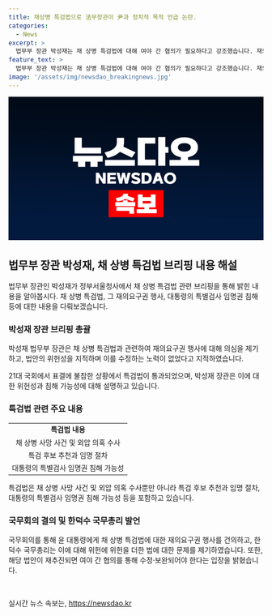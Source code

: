 ```yaml
---
title: 채상병 특검법으로 法무장관이 尹과 정치적 목적 언급 논란.
categories:
  - News
excerpt: >
  법무부 장관 박성재는 채 상병 특검법에 대해 여야 간 협의가 필요하다고 강조했습니다. 재의를 거듭하는 법안은 위헌성이 있음에도 수정되지 않고 반복적으로 의결된 것으로 지적했으며, 헌법의 삼권분립 원칙을 위반하고 공정성을 훼손할 우려가 있다고 밝혔습니다. 또한, 대통령의 특별검사 임명권을 침해하고 인권침해 우려가 있다는 것을 강조했습니다. 법무부는 국무회의를 열어 윤 대통령에 대해 재의요구권 행사를 건의했으며, 이에 대한 윤 대통령의 전자결재 방식으로 응답할 것으로 보인다고 전했습니다.
feature_text: >
  법무부 장관 박성재는 채 상병 특검법에 대해 여야 간 협의가 필요하다고 강조했습니다. 재의를 거듭하는 법안은 위헌성이 있음에도 수정되지 않고 반복적으로 의결된 것으로 지적했으며, 헌법의 삼권분립 원칙을 위반하고 공정성을 훼손할 우려가 있다고 밝혔습니다. 또한, 대통령의 특별검사 임명권을 침해하고 인권침해 우려가 있다는 것을 강조했습니다. 법무부는 국무회의를 열어 윤 대통령에 대해 재의요구권 행사를 건의했으며, 이에 대한 윤 대통령의 전자결재 방식으로 응답할 것으로 보인다고 전했습니다.
image: '/assets/img/newsdao_breakingnews.jpg'
---
```


<p><img src="/assets/img/newsdao_breakingnews.jpg" alt="cryptoinkorea 속보" /></p>

<h2 data-ke-size="size26">법무부 장관 박성재, 채 상병 특검법 브리핑 내용 해설</h2>

<p data-ke-size="size16">법무부 장관인 박성재가 정부서울청사에서 채 상병 특검법 관련 브리핑을 통해 밝힌 내용을 알아봅시다. 채 상병 특검법, 그 재의요구권 행사, 대통령의 특별검사 임명권 침해 등에 대한 내용을 다뤄보겠습니다.</p>

<h3 data-ke-size="size24"><b>박성재 장관 브리핑 총괄</b></h3>

<p data-ke-size="size16">박성재 법무부 장관은 채 상병 특검법과 관련하여 재의요구권 행사에 대해 의심을 제기하고, 법안의 위헌성을 지적하며 이를 수정하는 노력이 없었다고 지적하였습니다.</p>

<p data-ke-size="size16">21대 국회에서 표결에 불참한 상황에서 특검법이 통과되었으며, 박성재 장관은 이에 대한 위헌성과 침해 가능성에 대해 설명하고 있습니다.</p>

<h3 data-ke-size="size24"><b>특검법 관련 주요 내용</b></h3>

<table>
    <tr>
        <td style="text-align: center; height: 17px;"><b>특검법 내용</b></td>
    </tr>
    <tr>
        <td style="text-align: center; height: 17px;">채 상병 사망 사건 및 외압 의혹 수사</td>
    </tr>
    <tr>
        <td style="text-align: center; height: 17px;">특검 후보 추천과 임명 절차</td>
    </tr>
    <tr>
        <td style="text-align: center; height: 17px;">대통령의 특별검사 임명권 침해 가능성</td>
    </tr>
</table>

<p data-ke-size="size16">특검법은 채 상병 사망 사건 및 외압 의혹 수사뿐만 아니라 특검 후보 추천과 임명 절차, 대통령의 특별검사 임명권 침해 가능성 등을 포함하고 있습니다.</p>

<h3 data-ke-size="size24"><b>국무회의 결의 및 한덕수 국무총리 발언</b></h3>

<p data-ke-size="size16">국무회의를 통해 윤 대통령에게 채 상병 특검법에 대한 재의요구권 행사를 건의하고, 한덕수 국무총리는 이에 대해 위헌에 위헌을 더한 법에 대한 문제를 제기하였습니다. 또한, 해당 법안이 재추진되면 여야 간 협의를 통해 수정·보완되어야 한다는 입장을 밝혔습니다.</p>

<p data-ke-size="size16">&nbsp;</p>
실시간 뉴스 속보는, <a href="https://newsdao.kr" rel="dofollow">https://newsdao.kr</a>


